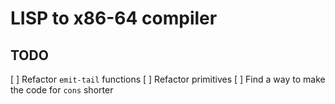 # LISP to x86-64 compiler

## TODO

[ ] Refactor `emit-tail` functions
[ ] Refactor primitives
[ ] Find a way to make the code for `cons` shorter
